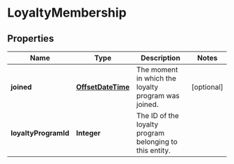 

# LoyaltyMembership

## Properties

Name | Type | Description | Notes
------------ | ------------- | ------------- | -------------
**joined** | [**OffsetDateTime**](OffsetDateTime.md) | The moment in which the loyalty program was joined. |  [optional]
**loyaltyProgramId** | **Integer** | The ID of the loyalty program belonging to this entity. | 



